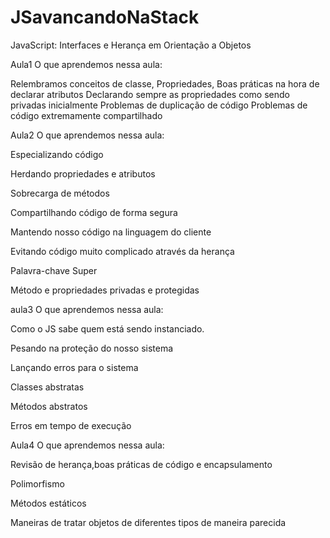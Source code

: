 # JSavancandoNaStack
JavaScript: Interfaces e Herança em Orientação a Objetos

Aula1
O que aprendemos nessa aula:

Relembramos conceitos de classe, Propriedades,
Boas práticas na hora de declarar atributos
Declarando sempre as propriedades como sendo privadas inicialmente
Problemas de duplicação de código
Problemas de código extremamente compartilhado

Aula2
O que aprendemos nessa aula:

Especializando código

Herdando propriedades e atributos

Sobrecarga de métodos

Compartilhando código de forma segura

Mantendo nosso código na linguagem do cliente

Evitando código muito complicado através da herança

Palavra-chave Super

Método e propriedades privadas e protegidas

aula3
O que aprendemos nessa aula:

Como o JS sabe quem está sendo instanciado.

Pesando na proteção do nosso sistema

Lançando erros para o sistema

Classes abstratas

Métodos abstratos

Erros em tempo de execução

Aula4
O que aprendemos nessa aula:

Revisão de herança,boas práticas de código e encapsulamento

Polimorfismo

Métodos estáticos

Maneiras de tratar objetos de diferentes tipos de maneira parecida